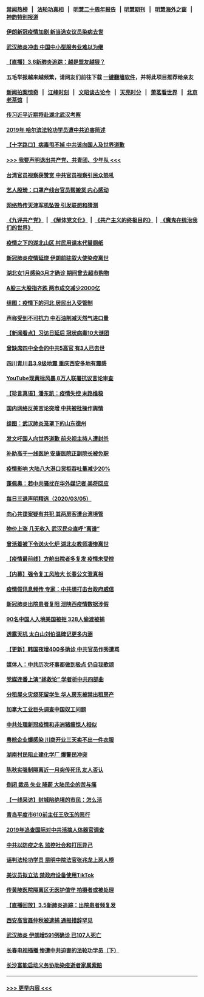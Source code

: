 #### [禁闻热榜](热点新闻.md?=0)  &nbsp;&nbsp;|&nbsp;&nbsp; [法轮功真相](https://github.com/gfw-breaker/truth/blob/master/README.md?=0) &nbsp;&nbsp;|&nbsp;&nbsp; [明慧二十周年报告](https://github.com/gfw-breaker/mh-reports/blob/master/README.md?=0) &nbsp;&nbsp;|&nbsp;&nbsp;[明慧期刊](https://github.com/gfw-breaker/mh-qikan) &nbsp;&nbsp;|&nbsp;&nbsp; [明慧海外之窗](https://github.com/gfw-breaker/mh-news/blob/master/README.md?=0) &nbsp;&nbsp;|&nbsp;&nbsp; [神韵特别报道](https://github.com/gfw-breaker/mh-news/blob/master/shenyun.md?=0)
#### [伊朗新冠疫情加剧 新当选女议员染病去世](../pages/nsc413/n11920353.md?t=03062231) 
#### [武汉肺炎冲击 中国中小型服务业难以为继](../pages/nsc413/n11920169.md?t=03062231) 
#### [【直播】3.6新肺炎追踪：越是盟友越狠？](../pages/nsc413/n11920274.md?t=03062231) 
#### 五毛举报越来越频繁，请网友们前往下载 [一键翻墙软件](https://github.com/gfw-breaker/ssr-accounts)，并将此项目推荐给亲友
#### [新闻拍案惊奇](https://github.com/gfw-breaker/banned-news/blob/master/pages/link4.md) &nbsp;&nbsp;|&nbsp;&nbsp; [江峰时刻](https://github.com/gfw-breaker/banned-news/blob/master/pages/link4.md) &nbsp;&nbsp;|&nbsp;&nbsp; [文昭谈古论今](https://github.com/gfw-breaker/banned-news/blob/master/pages/link4.md) &nbsp;&nbsp;|&nbsp;&nbsp; [天亮时分](https://github.com/gfw-breaker/banned-news/blob/master/pages/link4.md) &nbsp;&nbsp;|&nbsp;&nbsp; [萧茗看世界](https://github.com/gfw-breaker/banned-news/blob/master/pages/link4.md) &nbsp;&nbsp;|&nbsp;&nbsp; [北京老茶馆](https://github.com/gfw-breaker/banned-news/blob/master/pages/link4.md) &nbsp;&nbsp;|&nbsp;&nbsp; 
#### [传习近平近期将赴湖北武汉考察](../pages/nsc413/n11918779.md?t=03062231) 
#### [2019年 哈尔滨法轮功学员遭中共迫害简述](../pages/nsc413/n11919729.md?t=03062231) 
#### [【十字路口】病毒甩不掉 中共该向国人及世界道歉](../pages/nsc413/n11918954.md?t=03062231) 
#### [>>> 我要声明退出共产党、共青团、少年队 <<<](https://github.com/begood0513/goodnews/blob/master/quit/letter.md) 
#### [台湾官员视察获赞赏 中共官员视察引民众怒吼](../pages/nsc413/n11919207.md?t=03062231) 
#### [艺人殷琦：口罩产线台官员帮搬货 内心感动](../pages/nsc413/n11919949.md?t=03062231) 
#### [网络热传天津军机坠毁 引发联想和猜测](../pages/nsc413/n11919716.md?t=03062231) 
#### [《九评共产党》](https://github.com/begood0513/9ping.md/blob/master/README.md) &nbsp;|&nbsp; [《解体党文化》](../../../../jtdwh.md/blob/master/README.md)  &nbsp;|&nbsp; [《共产主义的终极目的》](../../../../gczydzjmd.md/blob/master/README.md) &nbsp;|&nbsp; [《魔鬼在统治我们的世界》](../../../../mgztzwmdsj.md/blob/master/README.md) 
#### [疫情之下的湖北山区 村民用课本代替厕纸](../pages/nsc413/n11919952.md?t=03062231) 
#### [新冠肺炎疫情延烧 伊朗前驻叙大使染疫离世](../pages/nsc413/n11919807.md?t=03062231) 
#### [湖北女1月感染3月才确诊 期间曾去超市购物](../pages/nsc413/n11919512.md?t=03062231) 
#### [A股三大股指齐跌 两市成交减少2000亿](../pages/nsc413/n11919639.md?t=03062231) 
#### [组图：疫情下的河北 居民出入受管制](../pages/nsc413/n11918105.md?t=03062231) 
#### [声称受到不可抗力 中石油削减天然气进口量](../pages/nsc413/n11919016.md?t=03062231) 
#### [【新闻看点】习访日延后 冠状病毒10大谜团](../pages/nsc413/n11918067.md?t=03062231) 
#### [曾缺席四中全会的中共5高官 有3人已去世](../pages/nsc413/n11919515.md?t=03062231) 
#### [四川青川县3.9级地震 重庆西安多地有震感](../pages/nsc413/n11919145.md?t=03062231) 
#### [YouTube现黄标风暴 8万人联署抗议言论审查](../pages/nsc413/n11918880.md?t=03062231) 
#### [【珍言真语】潘东凯：疫情失控 末路维稳](../pages/nsc413/n11919158.md?t=03062231) 
#### [国内网络反美言论突增 中共被批操作舆情](../pages/nsc413/n11919024.md?t=03062231) 
#### [组图：武汉肺炎笼罩下的山东德州](../pages/nsc413/n11918589.md?t=03062231) 
#### [发文吁国人向世界道歉 前央视主持人遭封杀](../pages/nsc413/n11919104.md?t=03062231) 
#### [补助高于一线医护 安康医院正副院长被免职](../pages/nsc413/n11918867.md?t=03062231) 
#### [疫情影响 大陆八大港口货柜吞吐量减少20%](../pages/nsc413/n11918537.md?t=03062231) 
#### [蓬佩奥：若中共骚扰在华外媒记者 美将回应](../pages/nsc413/n11918836.md?t=03062231) 
#### [每日三退声明精选（2020/03/05）](../pages/nsc413/n11919060.md?t=03062231) 
#### [向心共谍案疑有共犯 其两房客遭台湾境管](../pages/nsc413/n11918696.md?t=03062231) 
#### [物价上涨 几无收入 武汉民众直呼“离谱”](../pages/nsc413/n11918444.md?t=03062231) 
#### [曾活着被下令送火化炉 湖北女教师凄惨离世](../pages/nsc413/n11917920.md?t=03062231) 
#### [【疫情最前线】方舱出院者多复发 疫情未受控](../pages/nsc413/n11918637.md?t=03062231) 
#### [【内幕】强令复工风险大 长春公文泄真相](../pages/nsc413/n11915640.md?t=03062231) 
#### [疫情假讯息频传 专家：中共想打击台政府威信](../pages/nsc413/n11917670.md?t=03062231) 
#### [新冠肺炎出院患者复阳 泄陕西疫情数据涉假](../pages/nsc413/n11918259.md?t=03062231) 
#### [90名中国人入境美国被拒 328人偷渡被捕](../pages/nsc413/n11918378.md?t=03062231) 
#### [透露天机 太白山刘伯温碑记更多内涵](../pages/nsc413/n11918136.md?t=03062231) 
#### [【更新】韩国夜增400多确诊 中共官员作秀遭骂](../pages/nsc413/n11890652.md?t=03062231) 
#### [媒体人：中共历次坏事都做到极点 仍自我歌颂](../pages/nsc413/n11918066.md?t=03062231) 
#### [党媒连番上演“拯救论” 学者析中共四部曲](../pages/nsc413/n11918131.md?t=03062231) 
#### [分租屋火灾烧死留学生 华人房东被禁出租房产](../pages/nsc413/n11918099.md?t=03062231) 
#### [加拿大工业巨头调查中国奴工问题](../pages/nsc413/n11918115.md?t=03062231) 
#### [中共处理新冠疫情和非洲猪瘟惊人相似](../pages/nsc413/n11918081.md?t=03062231) 
#### [粤皖企业爆感染 川商开业三天卖不出一件衣服](../pages/nsc413/n11918013.md?t=03062231) 
#### [湖南村民阻止建化学厂 爆警民冲突](../pages/nsc413/n11917997.md?t=03062231) 
#### [陈秋实强制隔离近一月突传死讯 友人否认](../pages/nsc413/n11917742.md?t=03062231) 
#### [倒闭 裁员 失业 降薪 大陆民企的苦与痛](../pages/nsc413/n11917912.md?t=03062231) 
#### [【一线采访】封城陷绝境的市民：怎么活](../pages/nsc413/n11917765.md?t=03062231) 
#### [青岛平度市610前主任王欣玉的恶行](../pages/nsc413/n11912429.md?t=03062231) 
#### [2019年追查国际对中共活摘人体器官调查](../pages/nsc413/n11917733.md?t=03062231) 
#### [中共以防疫之名 监控社会和打压异己](../pages/nsc413/n11917718.md?t=03062231) 
#### [诬判法轮功学员 昆明中院法官张兆龙上恶人榜](../pages/nsc413/n11911958.md?t=03062231) 
#### [美议员拟立法 禁政府设备使用TikTok](../pages/nsc413/n11917577.md?t=03062231) 
#### [传黄陂医院隔离区无医护值守 拍摄者或被处理](../pages/nsc413/n11917384.md?t=03062231) 
#### [【直播回放】3.5新肺炎追踪：出院患者频复发](../pages/nsc413/n11917459.md?t=03062231) 
#### [西安高官聂仲秋被逮捕 通报措辞罕见](../pages/nsc413/n11917055.md?t=03062231) 
#### [武汉肺炎 伊朗增591例确诊 已107人死亡](../pages/nsc413/n11917357.md?t=03062231) 
#### [长春电视插播 惨遭中共迫害的法轮功学员（下）](../pages/nsc413/n11900218.md?t=03062231) 
#### [长沙富能启动义务协助染疫逝者家属索赔](../pages/nsc413/n11917306.md?t=03062231) 

----
#### [ >>> 更早内容 <<< ](../indexes/nsc413-earlier.md)
